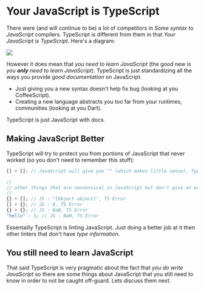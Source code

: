 # Your JavaScript is TypeScript

There were (and will continue to be) a lot of competitors in *Some syntax* to *JavaScript* compilers. TypeScript is different from them in that *Your JavaScript is TypeScript*. Here's a diagram:

![](https://raw.githubusercontent.com/basarat/typescript-book/master/images/venn.png)

However it does mean that *you need to learn JavaScript* (the good new is *you **only** need to learn JavaScript*). TypeScript is just standardizing all the ways you provide *good documentation* on JavaScript.

* Just giving you a new syntax doesn't help fix bug (looking at you CoffeeScript).
* Creating a new language abstracts you too far from your runtimes, communities (looking at you Dart).

TypeScript is just JavaScript with docs.

## Making JavaScript Better

TypeScript will try to protect you from portions of JavaScript that never worked (so you don't need to remember this stuff):

```ts
[] + []; // JavaScript will give you "" (which makes little sense), TypeScript will error

//
// other things that are nonsensical in JavaScript but don't give an error (but TypeScript will)
//
{} + []; // JS : "[Object object]", TS Error  
[] + {}; // JS : 0, TS Error  
{} + {}; // JS : NaN, TS Error
"hello" - 1; // JS : NaN, TS Error
```

Essentailly TypeScript is linting JavaScript. Just doing a better job at it then other linters that don't have *type information*.

## You still need to learn JavaScript

That said TypeScript is very pragmatic about the fact that *you do write JavaScript* so there are some things about JavaScript that you still need to know in order to not be caught off-guard. Lets discuss them next.
